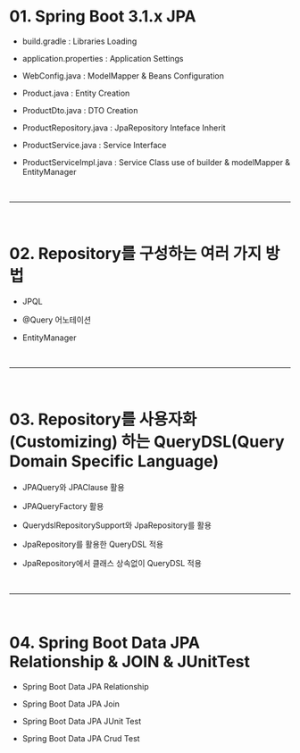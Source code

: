 # 01. Spring Boot 3.1.x JPA

- build.gradle : Libraries Loading

- application.properties : Application Settings

- WebConfig.java : ModelMapper & Beans Configuration

- Product.java : Entity Creation

- ProductDto.java : DTO Creation

- ProductRepository.java : JpaRepository Inteface Inherit

- ProductService.java : Service Interface

- ProductServiceImpl.java : Service Class use of builder & modelMapper & EntityManager

<br>
<hr>
<br>


# 02. Repository를 구성하는 여러 가지 방법

- JPQL

- @Query 어노테이션

- EntityManager

<br><hr><br>

# 03. Repository를 사용자화(Customizing) 하는 QueryDSL(Query Domain Specific Language)

- JPAQuery와 JPAClause 활용

- JPAQueryFactory 활용

- QuerydslRepositorySupport와 JpaRepository를 활용

- JpaRepository를 활용한 QueryDSL 적용

- JpaRepository에서 클래스 상속없이 QueryDSL 적용

<br><hr><br>

# 04. Spring Boot Data JPA Relationship & JOIN & JUnitTest

- Spring Boot Data JPA Relationship

- Spring Boot Data JPA Join

- Spring Boot Data JPA JUnit Test

- Spring Boot Data JPA Crud Test